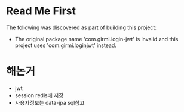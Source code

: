 # Read Me First
The following was discovered as part of building this project:

* The original package name 'com.girmi.login-jwt' is invalid and this project uses 'com.girmi.loginjwt' instead.

# 해논거
* jwt
* session redis에 저장
* 사용자정보는 data-jpa sql참고
